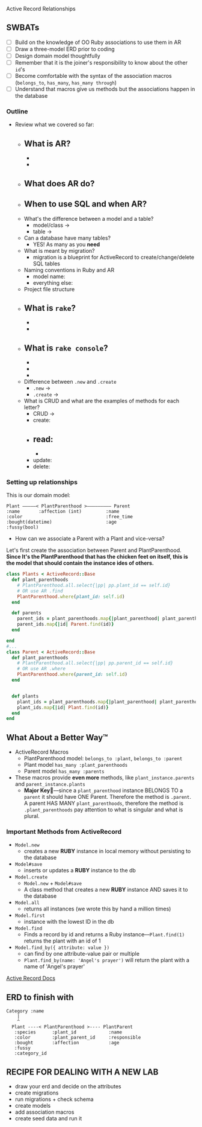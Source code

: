 Active Record Relationships

## SWBATs
- [ ] Build on the knowledge of OO Ruby associations to use them in AR
- [ ] Draw a three-model ERD prior to coding
- [ ] Design domain model thoughtfully
- [ ] Remember that it is the joiner's responsibility to know about the other `id`'s
- [ ] Become comfortable with the syntax of the association macros (`belongs_to`, `has_many`, `has_many through`) 
- [ ] Understand that macros give us methods but the associations happen in the database

### Outline
* Review what we covered so far:
    - What is AR?
      - 
      - 
      - 
    - What does AR do?
      - 
    - When to use SQL and when AR?
      - 
    - What's the difference between a model and a table?
      - model/class -> 
      - table -> 
    - Can a database have many tables?
      - YES! As many as you **need**
    - What is meant by migration?
      - migration is a blueprint for ActiveRecord to create/change/delete SQL tables
    - Naming conventions in Ruby and AR
      - model name:  
      - everything else: 
    - Project file structure
    - What is `rake`?
      - 
      - 
      - 
    - What is `rake console`?
      - 
      - 
      - 
      - 
    - Difference between `.new` and `.create`
      - `.new` -> 
      - `.create` -> 
    - What is CRUD and what are the examples of methods for each letter?
      - CRUD -> 
      - create: 
      - read: 
          - 
          - 
      - update: 
      - delete: 

### Setting up relationships

This is our domain model:

```
Plant —————< PlantParenthood >————————— Parent
:name       :affection (int)         :name
:color                               :free_time
:bought(datetime)                    :age
:fussy(bool)
```

- How can we associate a Parent with a Plant and vice-versa?

Let's first create the association between Parent and PlantParenthood. **Since It's the PlantParenthood that has the chicken feet on itself, this is the model that should contain the instance ides of others.**

```ruby
class Plants < ActiveRecord::Base
  def plant_parenthoods
    # PlantParenthood.all.select{|pp| pp.plant_id == self.id}    
    # OR use AR .find
    PlantParenthood.where(plant_id: self.id)  
  end

  def parents
    parent_ids = plant_parenthoods.map{|plant_parenthood| plant_parenthood.parent_id}
    parent_ids.map{|id| Parent.find(id)}
  end

end
#...
class Parent < ActiveRecord::Base
  def plant_parenthoods
    # PlantParenthood.all.select{|pp| pp.parent_id == self.id}
    # OR use AR .where
    PlantParenthood.where(parent_id: self.id)
  end


  def plants
    plant_ids = plant_parenthoods.map{|plant_parenthood| plant_parenthood.plant_id}
    plant_ids.map{|id| Plant.find(id)}
  end
end
```

## What About a Better Way™️

- ActiveRecord Macros
  - PlantParenthood model: `belongs_to :plant`, `belongs_to :parent`
  - Plant model `has_many :plant_parenthoods`
  - Parent model `has_many :parents`
- These macros provide **even more** methods, like `plant_instance.parents` and `parent_instance.plants`
  - **Major Key🔑**––since a `plant_parenthood` instance BELONGS TO a `parent` it should have ONE Parent. Therefore the method is `.parent`. A parent HAS MANY `plant_parenthoods`, therefore the method is `.plant_parenthoods` pay attention to what is singular and what is plural.

### Important Methods from ActiveRecord

- `Model.new`
  - creates a new **RUBY** instance in local memory without persisting to the database
- `Model#save`
  - inserts or updates a **RUBY** instance to the db
- `Model.create`
  - `Model.new` + `Model#save`
  - A class method that creates a new **RUBY** instance AND saves it to the database
- `Model.all`
  - returns all instances (we wrote this by hand a million times)
- `Model.first`
  - instance with the lowest ID in the db
- `Model.find`
  - Finds a record by id and returns a Ruby instance––`Plant.find(1)` returns the plant with an id of 1
- `Model.find_by({ attribute: value })`
  - can find by one attribute-value pair or multiple
  - `Plant.find_by(name: 'Angel's prayer')` will return the plant with a name of 'Angel's prayer'

[Active Record Docs](http://edgeguides.rubyonrails.org/active_record_migrations.html#using-the-up-down-methods)


## ERD to finish with

```
Category :name
    |
    ^
  Plant ----< PlantParenthood >---- PlantParent
   :species      :plant_id            :name
   :color        :plant_parent_id     :responsible
   :bought       :affection           :age
   :fussy
   :category_id
```

## RECIPE FOR DEALING WITH A NEW LAB
- draw your erd and decide on the attributes
- create migrations 
- run migrations + check schema
- create models
- add association macros
- create seed data and run it